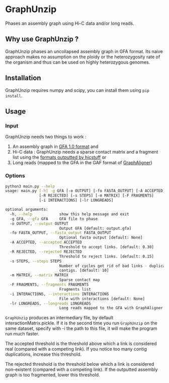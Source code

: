 # GraphUnzip

Phases an assembly graph using Hi-C data and/or long reads. 

## Why use GraphUnzip ?

GraphUnzip phases an uncollapsed assembly graph in GFA format. Its naive approach makes no assumption on the ploidy or the heterozygosity rate of the organism and thus can be used on highly heterozygous genomes.

## Installation

GraphUnzip requires numpy and scipy, you can install them using `pip install`.

## Usage

### Input

GraphUnzip needs two things to work :

1. An assembly graph in [GFA 1.0 format](https://github.com/GFA-spec/GFA-spec) 
and
2. Hi-C data : GraphUnzip needs a sparse contact matrix and a fragment list using the [formats outputted by hicstuff](https://github.com/koszullab/hicstuff#File-formats)
or 
3. Long reads (mapped to the GFA in the GAF format of [GraphAligner](https://github.com/maickrau/GraphAligner))

### Options
```bash
python3 main.py --help
usage: main.py [-h] -g GFA [-o OUTPUT] [-fo FASTA_OUTPUT] [-A ACCEPTED]
               [-R REJECTED] [-s STEPS] [-m MATRIX] [-F FRAGMENTS]
               [-i INTERACTIONS] [-lr LONGREADS]

optional arguments:
  -h, --help            show this help message and exit
  -g GFA, --gfa GFA     GFA file to phase
  -o OUTPUT, --output OUTPUT
                        Output GFA [default: output.gfa]
  -fo FASTA_OUTPUT, --fasta_output FASTA_OUTPUT
                        Optional fasta output [default: None]
  -A ACCEPTED, --accepted ACCEPTED
                        Threshold to accept links. [default: 0.30]
  -R REJECTED, --rejected REJECTED
                        Threshold to reject links. [default: 0.15]
  -s STEPS, --steps STEPS
                        Number of cycles get rid of bad links - duplicate
                        contigs. [default: 10]
  -m MATRIX, --matrix MATRIX
                        Sparse contact map
  -F FRAGMENTS, --fragments FRAGMENTS
                        Fragments list
  -i INTERACTIONS, --interactions INTERACTIONS
                        File with interactions [default: None]
  -lr LONGREADS, --longreads LONGREADS
                        Long reads mapped to the GFA with GraphAligner (GAF format)

```

`GraphUnzip` produces an intermediary file, by default interactionMatrix.pickle. If it is the second time you run `GraphUnzip` on the same dataset, specify with -i the path to this file, it will make the program run much faster.

The accepted threshold is the threshold above which a link is considered real (compared with a competing link). If you notice too many contig duplications, increase this threshold.

The rejected threshold is the threshold below which a link is considered non-existent (compared with a competing link). If the outputted assembly graph is too fragmented, lower this threshold.
